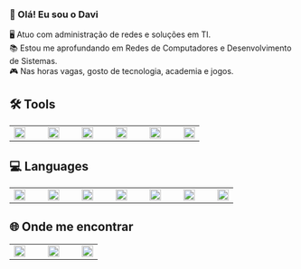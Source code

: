 ### 👋 Olá! Eu sou o Davi

🖥️ Atuo com administração de redes e soluções em TI.  
📚 Estou me aprofundando em Redes de Computadores e Desenvolvimento de Sistemas.  
🎮 Nas horas vagas, gosto de tecnologia, academia e jogos.


## 🛠️ Tools

<table>
  <tr>
    <td><img src="https://cdn.jsdelivr.net/gh/devicons/devicon/icons/azure/azure-original.svg" width="20" /></td>
    <td style="width:8px;"></td>
    <td><img src="https://cdn.jsdelivr.net/gh/devicons/devicon/icons/windows8/windows8-original.svg" width="20" /></td>
    <td style="width:8px;"></td>
    <td><img src="https://cdn.jsdelivr.net/gh/devicons/devicon/icons/linux/linux-original.svg" width="20" /></td>
    <td style="width:8px;"></td>
    <td><img src="https://cdn.jsdelivr.net/gh/devicons/devicon/icons/android/android-original.svg" width="20" /></td>
    <td style="width:8px;"></td>
    <td><img src="https://cdn.jsdelivr.net/gh/devicons/devicon/icons/debian/debian-original.svg" width="20" /></td>
    <td style="width:8px;"></td>
    <td><img src="https://cdn.jsdelivr.net/gh/devicons/devicon/icons/vscode/vscode-original.svg" width="20" /></td>
  </tr>
</table>

## 💻 Languages

<table>
  <tr>
    <td><img src="https://cdn.jsdelivr.net/gh/devicons/devicon/icons/javascript/javascript-original.svg" width="20" /></td>
    <td style="width:8px;"></td>
    <td><img src="https://cdn.jsdelivr.net/gh/devicons/devicon/icons/python/python-original.svg" width="20" /></td>
    <td style="width:8px;"></td>
    <td><img src="https://cdn.jsdelivr.net/gh/devicons/devicon/icons/css3/css3-original.svg" width="20" /></td>
    <td style="width:8px;"></td>
    <td><img src="https://cdn.jsdelivr.net/gh/devicons/devicon/icons/c/c-original.svg" width="20" /></td>
    <td style="width:8px;"></td>
    <td><img src="https://cdn.jsdelivr.net/gh/devicons/devicon/icons/html5/html5-original.svg" width="20" /></td>
    <td style="width:8px;"></td>
    <td><img src="https://cdn.jsdelivr.net/gh/devicons/devicon/icons/java/java-original.svg" width="20" /></td>
    <td style="width:8px;"></td>
    <td><img src="https://cdn.jsdelivr.net/gh/devicons/devicon/icons/mysql/mysql-original.svg" width="20" /></td>
  </tr>
</table>

## 🌐 Onde me encontrar

<table>
  <tr>
    <td><a href="https://www.instagram.com/seuusuario" target="_blank" rel="noopener noreferrer"><img src="https://cdn.jsdelivr.net/gh/devicons/devicon/icons/instagram/instagram-original.svg" width="20" /></a></td>
    <td style="width:8px;"></td>
    <td><a href="https://www.linkedin.com/in/seuusuario" target="_blank" rel="noopener noreferrer"><img src="https://cdn.jsdelivr.net/gh/devicons/devicon/icons/linkedin/linkedin-original.svg" width="20" /></a></td>
    <td style="width:8px;"></td>
    <td><a href="https://discord.com/users/seuusuario" target="_blank" rel="noopener noreferrer"><img src="https://cdn.jsdelivr.net/gh/devicons/devicon/icons/discordjs/discordjs-original.svg" width="20" /></a></td>
  </tr>
</table>
